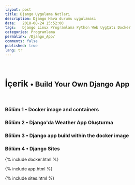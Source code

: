 ```yaml
---
layout: post
title: Django Uygulama Notları
description: Django Hava durumu uygulaması
date:   2018-08-24 15:52:00
tags:   Django Linux Programlama Python Web UygÇatı Docker
categories: Programlama
permalink: /Django_App/
comments: false
published: true
lang: tr
---
```


<style>
span {
    color:#039BE5;
    cursor:pointer;
}
table {
    font-family: arial, sans-serif;
    border-collapse: collapse;
    width: 100%;
}

td, th {
    border: 1px solid #dddddd;
    text-align: left;
    padding: 8px;
}

tr:nth-child(even) {
    background-color: #dddddd;
}
</style>

<!-- syntax highlighting CSS -->
<link rel="stylesheet" href="{{ sitebase.url }}/css/w3.css">

<br>
<h1>İçerik <small>&bull; Build Your Own Django App</small></h1><br>

<h3><span onclick="show('Page1');"><a>Bölüm 1 &bull; Docker image and containers</a></span></h3>
<h3><span onclick="show('Page2');"><a>Bölüm 2 &bull; Django'da Weather App Oluşturma</a></span></h3>
<h3><span onclick="show('Page3');"><a>Bölüm 3 &bull; Django app build within the docker image</a></span></h3>
<h3><span onclick="show('Page4');"><a>Bölüm 4 &bull; Django Sites</a></span></h3>
 
<div class="teaser clearfix"></div>

{% include docker.html %}

<div class="teaser clearfix"></div>

{% include app.html %}

<div class="teaser clearfix"></div>

{% include sites.html %}

